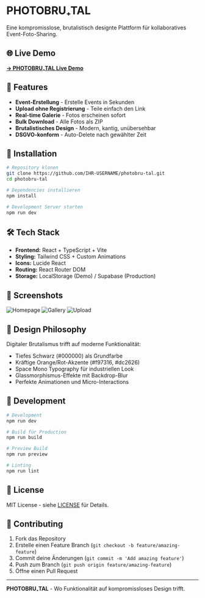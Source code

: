 # PHOTOBRU₊TAL

Eine kompromisslose, brutalistisch designte Plattform für kollaboratives Event-Foto-Sharing.

## 🌐 Live Demo

**[→ PHOTOBRU₊TAL Live Demo](https://IHR-USERNAME.github.io/photobru-tal/)**

## 🎯 Features

- **Event-Erstellung** - Erstelle Events in Sekunden
- **Upload ohne Registrierung** - Teile einfach den Link
- **Real-time Galerie** - Fotos erscheinen sofort
- **Bulk Download** - Alle Fotos als ZIP
- **Brutalistisches Design** - Modern, kantig, unübersehbar
- **DSGVO-konform** - Auto-Delete nach gewählter Zeit

## 🚀 Installation

```bash
# Repository klonen
git clone https://github.com/IHR-USERNAME/photobru-tal.git
cd photobru-tal

# Dependencies installieren
npm install

# Development Server starten
npm run dev
```

## 🛠 Tech Stack

- **Frontend:** React + TypeScript + Vite
- **Styling:** Tailwind CSS + Custom Animations
- **Icons:** Lucide React
- **Routing:** React Router DOM
- **Storage:** LocalStorage (Demo) / Supabase (Production)

## 📱 Screenshots

![Homepage](./screenshots/homepage.png)
![Gallery](./screenshots/gallery.png)
![Upload](./screenshots/upload.png)

## 🎨 Design Philosophy

Digitaler Brutalismus trifft auf moderne Funktionalität:
- Tiefes Schwarz (#000000) als Grundfarbe
- Kräftige Orange/Rot-Akzente (#f97316, #dc2626)
- Space Mono Typography für industriellen Look
- Glassmorphismus-Effekte mit Backdrop-Blur
- Perfekte Animationen und Micro-Interactions

## 🔧 Development

```bash
# Development
npm run dev

# Build für Production
npm run build

# Preview Build
npm run preview

# Linting
npm run lint
```

## 📄 License

MIT License - siehe [LICENSE](LICENSE) für Details.

## 🤝 Contributing

1. Fork das Repository
2. Erstelle einen Feature Branch (`git checkout -b feature/amazing-feature`)
3. Commit deine Änderungen (`git commit -m 'Add amazing feature'`)
4. Push zum Branch (`git push origin feature/amazing-feature`)
5. Öffne einen Pull Request

---

**PHOTOBRU₊TAL** - Wo Funktionalität auf kompromissloses Design trifft.
